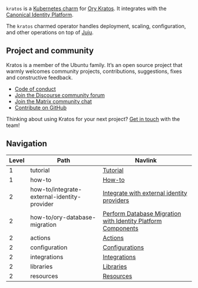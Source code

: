 `kratos` is a [Kubernetes charm](https://juju.is/docs/olm/charmed-operator) for [Ory Kratos](https://github.com/ory/kratos). It integrates with the [Canonical Identity Platform](https://charmhub.io/topics/canonical-identity-platform).

The `kratos` charmed operator handles deployment, scaling, configuration, and other operations on top of [Juju](https://juju.is/).

## Project and community

Kratos is a member of the Ubuntu family. It’s an open source project that warmly welcomes community projects, contributions, suggestions, fixes and constructive feedback.

- [Code of conduct](https://ubuntu.com/community/code-of-conduct)
- [Join the Discourse community forum](https://discourse.charmhub.io/tag/identity)
- [Join the Matrix community chat](https://matrix.to/#/!nRbdoDYxdQndEfzlJi:ubuntu.com?via=ubuntu.com)
- [Contribute on GitHub](https://github.com/canonical/kratos-operator)


Thinking about using Kratos for your next project? [Get in touch](https://matrix.to/#/!nRbdoDYxdQndEfzlJi:ubuntu.com?via=ubuntu.com) with the team!

## Navigation

| Level | Path           | Navlink                                                                    |
|-------|----------------|----------------------------------------------------------------------------|
| 1     | tutorial       | [Tutorial](/t/14090)                                                       |
| 1     | how-to         | [How-to]()                                                                 |
| 2 | how-to/integrate-external-identity-provider | [Integrate with external identity providers](/t/11910) |
| 2 | how-to/ory-database-migration | [Perform Database Migration with Identity Platform Components](/t/11912) |                                                      
| 2     | actions        | [Actions](https://charmhub.io/kratos/actions)                          |
| 2     | configuration  | [Configurations](https://charmhub.io/kratos/configuration)             |
| 2     | integrations   | [Integrations](https://charmhub.io/kratos/integrations)                |
| 2     | libraries      | [Libraries](https://charmhub.io/kratos/libraries)                      |
| 2     | resources      | [Resources](https://charmhub.io/kratos/resources)                      |